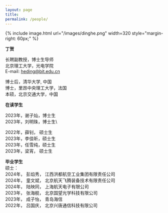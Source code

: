 ```yaml
---
layout: page
title: 
permalink: /people/
---
```


{% include image.html url="/images/dinghe.png" width=320  style="margin-right: 60px;" %}

**丁贺**

长聘副教授，博士生导师\
北京理工大学，光电学院\
E-mail: heding@bit.edu.cn

博士后，清华大学, 中国\
博士，里昂中央理工大学，法国\
本硕，北京交通大学，中国


**在读学生**

2023年，谢子灿，博士生\
2023年，刘明珠，博士生\

2022年，薛钊，  硕士生\
2023年，李佳昕，硕士生\
2023年，任雪纯，硕士生\
2023年，梁宵，  硕士生



**毕业学生**\
硕士：\
2024年，  彭焰秀，  江西洪都航空工业集团有限责任公司\
2024年，  童文斌，  北京航天飞腾装备技术有限责任公司\
2024年，  陆映同，  上海航天电子有限公司\
2023年，  张海舰，  北京国望光学科技有限公司\
2023年，  成子怡，  青岛海信\
2022年，  吕国庆，  北京兴唐通信科技有限公司






